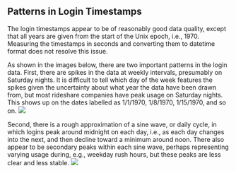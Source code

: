 ## Patterns in Login Timestamps

The login timestamps appear to be of reasonably good data quality, except that all years are given from the start of the Unix epoch, i.e., 1970. Measuring the timestamps in seconds and converting them to datetime format does not resolve this issue.

As shown in the images below, there are two important patterns in the login data. First, there are spikes in the data at weekly intervals, presumably on Saturday nights. It is difficult to tell which day of the week features the spikes given the uncertainty about what year the data have been drawn from, but most rideshare companies have peak usage on Saturday nights. This shows up on the dates labelled as 1/1/1970, 1/8/1970, 1/15/1970, and so on.
![](image)

Second, there is a rough approximation of a sine wave, or daily cycle, in which logins peak around midnight on each day, i.e., as each day changes into the next, and then decline toward a minimum around noon. There also appear to be secondary peaks within each sine wave, perhaps representing varying usage during, e.g., weekday rush hours, but these peaks are less clear and less stable.
![](image)
